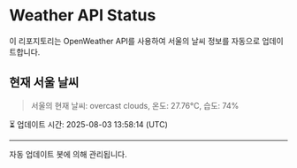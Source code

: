 
# Weather API Status

이 리포지토리는 OpenWeather API를 사용하여 서울의 날씨 정보를 자동으로 업데이트합니다.

## 현재 서울 날씨
> 서울의 현재 날씨: overcast clouds, 온도: 27.76°C, 습도: 74%

⏳ 업데이트 시간: 2025-08-03 13:58:14 (UTC)

---
자동 업데이트 봇에 의해 관리됩니다.
